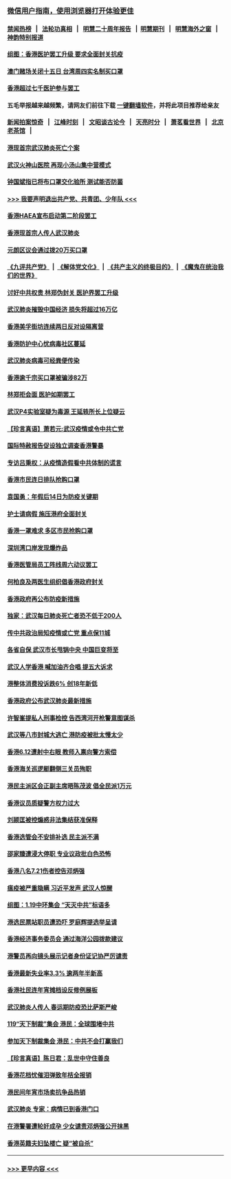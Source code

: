 ### [微信用户指南，使用浏览器打开体验更佳](https://github.com/gfw-breaker/banned-news1/blob/master/indexes/wechat-guide.md?t=0)
#### [禁闻热榜](热点新闻.md?t=0)  &nbsp;&nbsp;|&nbsp;&nbsp; [法轮功真相](https://github.com/gfw-breaker/truth/blob/master/README.md?t=0) &nbsp;&nbsp;|&nbsp;&nbsp; [明慧二十周年报告](https://github.com/gfw-breaker/mh-reports/blob/master/README.md?t=0) &nbsp;&nbsp;|&nbsp;&nbsp;[明慧期刊](https://github.com/gfw-breaker/mh-qikan) &nbsp;&nbsp;|&nbsp;&nbsp; [明慧海外之窗](https://github.com/gfw-breaker/mh-news/blob/master/README.md?t=0) &nbsp;&nbsp;|&nbsp;&nbsp; [神韵特别报道](https://github.com/gfw-breaker/mh-news/blob/master/shenyun.md?t=0)
#### [组图：香港医护罢工升级 要求全面封关抗疫](../pages/nsc415/n11844107.md?t=02051111) 
#### [澳门赌场关闭十五日 台湾周四实名制买口罩](../pages/nsc415/n11845083.md?t=02051111) 
#### [香港超过七千医护参与罢工](../pages/nsc415/n11845051.md?t=02051111) 
#### 五毛举报越来越频繁，请网友们前往下载 [一键翻墙软件](https://github.com/gfw-breaker/ssr-accounts)，并将此项目推荐给亲友
#### [新闻拍案惊奇](https://github.com/gfw-breaker/banned-news1/blob/master/pages/link4.md) &nbsp;&nbsp;|&nbsp;&nbsp; [江峰时刻](https://github.com/gfw-breaker/banned-news1/blob/master/pages/link4.md) &nbsp;&nbsp;|&nbsp;&nbsp; [文昭谈古论今](https://github.com/gfw-breaker/banned-news1/blob/master/pages/link4.md) &nbsp;&nbsp;|&nbsp;&nbsp; [天亮时分](https://github.com/gfw-breaker/banned-news1/blob/master/pages/link4.md) &nbsp;&nbsp;|&nbsp;&nbsp; [萧茗看世界](https://github.com/gfw-breaker/banned-news1/blob/master/pages/link4.md) &nbsp;&nbsp;|&nbsp;&nbsp; [北京老茶馆](https://github.com/gfw-breaker/banned-news1/blob/master/pages/link4.md) &nbsp;&nbsp;|&nbsp;&nbsp; 
#### [港现首宗武汉肺炎死亡个案](../pages/nsc415/n11844998.md?t=02051111) 
#### [武汉火神山医院 再现小汤山集中营模式](../pages/nsc415/n11844763.md?t=02051111) 
#### [钟国斌指已将布口罩交化验所 测试能否防菌](../pages/nsc415/n11842783.md?t=02051111) 
#### [>>> 我要声明退出共产党、共青团、少年队 <<<](https://github.com/begood0513/goodnews/blob/master/quit/letter.md) 
#### [香港HAEA宣布启动第二阶段罢工](../pages/nsc415/n11842723.md?t=02051111) 
#### [香港现首宗人传人武汉肺炎](../pages/nsc415/n11842766.md?t=02051111) 
#### [元朗区议会通过拨20万买口罩](../pages/nsc415/n11842754.md?t=02051111) 
#### [《九评共产党》](https://github.com/begood0513/9ping.md/blob/master/README.md) &nbsp;|&nbsp; [《解体党文化》](../../../../jtdwh.md/blob/master/README.md)  &nbsp;|&nbsp; [《共产主义的终极目的》](../../../../gczydzjmd.md/blob/master/README.md) &nbsp;|&nbsp; [《魔鬼在统治我们的世界》](../../../../mgztzwmdsj.md/blob/master/README.md) 
#### [讨好中共权贵 林郑伪封关 医护界罢工升级](../pages/nsc415/n11842359.md?t=02051111) 
#### [武汉肺炎摧毁中国经济 损失将超过16万亿](../pages/nsc415/n11839723.md?t=02051111) 
#### [香港美孚街坊连续两日反对设隔离营](../pages/nsc415/n11839962.md?t=02051111) 
#### [香港防护中心忧病毒社区蔓延](../pages/nsc415/n11839933.md?t=02051111) 
#### [武汉肺炎病毒可经粪便传染](../pages/nsc415/n11839939.md?t=02051111) 
#### [香港逾千宗买口罩被骗涉82万](../pages/nsc415/n11839914.md?t=02051111) 
#### [林郑拒会面 医护如期罢工](../pages/nsc415/n11839892.md?t=02051111) 
#### [武汉P4实验室疑为毒源 王延轶所长上位疑云](../pages/nsc415/n11835543.md?t=02051111) 
#### [【珍言真语】萧若元:武汉疫情或令中共亡党](../pages/nsc415/n11829394.md?t=02051111) 
#### [国际特赦报告促设独立调查香港警暴](../pages/nsc415/n11833845.md?t=02051111) 
#### [专访吕秉权：从疫情造假看中共体制的谎言](../pages/nsc415/n11833813.md?t=02051111) 
#### [香港市民连日排队抢购口罩](../pages/nsc415/n11833794.md?t=02051111) 
#### [袁国勇：年假后14日为防疫关键期](../pages/nsc415/n11831088.md?t=02051111) 
#### [护士请病假 施压港府全面封关](../pages/nsc415/n11831030.md?t=02051111) 
#### [香港一罩难求 多区市民抢购口罩](../pages/nsc415/n11831002.md?t=02051111) 
#### [深圳湾口岸发现爆炸品](../pages/nsc415/n11828802.md?t=02051111) 
#### [香港医管局员工阵线周六动议罢工](../pages/nsc415/n11828762.md?t=02051111) 
#### [何柏良及两医生组织倡香港政府封关](../pages/nsc415/n11828749.md?t=02051111) 
#### [香港政府再公布防疫新措施](../pages/nsc415/n11828716.md?t=02051111) 
#### [独家：武汉每日肺炎死亡者恐不低于200人](../pages/nsc415/n11828240.md?t=02051111) 
#### [传中共政治局知疫情或亡党 重点保11城](../pages/nsc415/n11828145.md?t=02051111) 
#### [各省自保 武汉市长甩锅中央 中国巨变将至](../pages/nsc415/n11828021.md?t=02051111) 
#### [武汉人学香港 喊加油齐合唱 提五大诉求](../pages/nsc415/n11827046.md?t=02051111) 
#### [港整体消费投诉跌6% 创18年新低](../pages/nsc415/n11817280.md?t=02051111) 
#### [香港政府公布武汉肺炎最新措施](../pages/nsc415/n11817152.md?t=02051111) 
#### [许智峯提私人刑事检控 告西湾河开枪警意图谋杀](../pages/nsc415/n11817132.md?t=02051111) 
#### [武汉等八市封城大逃亡 港防疫被批太慢太少](../pages/nsc415/n11817058.md?t=02051111) 
#### [香港6.12遭射中右眼 教师入禀向警方索偿](../pages/nsc415/n11814678.md?t=02051111) 
#### [香港海关巡逻艇翻侧三关员殉职](../pages/nsc415/n11814604.md?t=02051111) 
#### [港民主派区会正副主席晤陈茂波 倡全民派1万元](../pages/nsc415/n11814582.md?t=02051111) 
#### [香港议员质疑警方权力过大](../pages/nsc415/n11814560.md?t=02051111) 
#### [刘颕匡被控煽惑非法集结获准保释](../pages/nsc415/n11811727.md?t=02051111) 
#### [香港选管会不安排补选 民主派不满](../pages/nsc415/n11811691.md?t=02051111) 
#### [邵家臻遭浸大停职 专业议政批白色恐怖](../pages/nsc415/n11811670.md?t=02051111) 
#### [香港八名7.21伤者控告邓炳强](../pages/nsc415/n11811623.md?t=02051111) 
#### [瘟疫被严重隐瞒 习近平发声 武汉人惊醒](../pages/nsc415/n11811186.md?t=02051111) 
#### [组图：1.19中环集会 “天灭中共”标语多](../pages/nsc415/n11809514.md?t=02051111) 
#### [港选民票站职员遭恐吓 罗庭辉提选举呈请](../pages/nsc415/n11808914.md?t=02051111) 
#### [香港经济事务委员会 通过海洋公园拨款建议](../pages/nsc415/n11808906.md?t=02051111) 
#### [港警员再向镜头展示记者身份证记协严厉谴责](../pages/nsc415/n11808888.md?t=02051111) 
#### [香港最新失业率3.3% 逾两年半新高](../pages/nsc415/n11808887.md?t=02051111) 
#### [香港社民连年宵摊档设反修例展板](../pages/nsc415/n11808857.md?t=02051111) 
#### [武汉肺炎人传人 春运期防疫恐比萨斯严峻](../pages/nsc415/n11808739.md?t=02051111) 
#### [119“天下制裁”集会 港民：全球围堵中共](../pages/nsc415/n11806318.md?t=02051111) 
#### [参加天下制裁集会 港民：中共不会打赢我们](../pages/nsc415/n11806596.md?t=02051111) 
#### [【珍言真语】陈日君：乱世中守住善良](../pages/nsc415/n11806247.md?t=02051111) 
#### [香港花档忧催泪弹致年桔全报销](../pages/nsc415/n11806130.md?t=02051111) 
#### [港民间年宵市场卖抗争品热销](../pages/nsc415/n11806073.md?t=02051111) 
#### [武汉肺炎 专家：病情已到香港门口](../pages/nsc415/n11806020.md?t=02051111) 
#### [在港警署遭轮奸成孕 少女谴责邓炳强公开抹黑](../pages/nsc415/n11805981.md?t=02051111) 
#### [香港英籍夫妇坠楼亡 疑“被自杀”](../pages/nsc415/n11805937.md?t=02051111) 

----
#### [ >>> 更早内容 <<< ](../indexes/nsc415-earlier.md)
